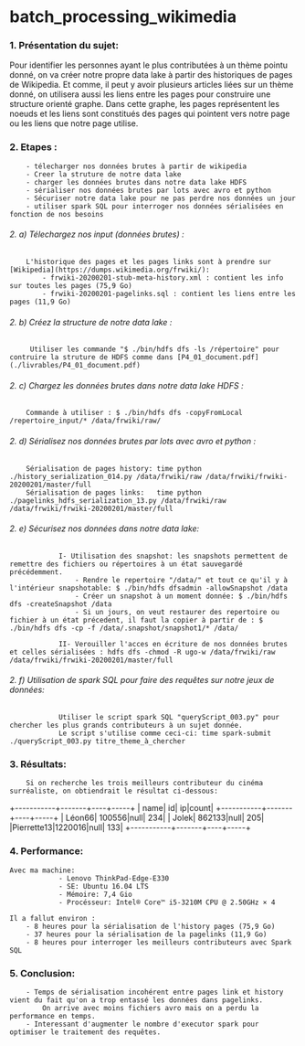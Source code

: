 # batch_processing_wikimedia

### 1. Présentation du sujet:
Pour identifier les personnes ayant le plus contributées à un thème pointu donné, on va créer notre propre data lake à partir des historiques de pages de Wikipedia.
Et comme, il peut y avoir plusieurs articles liées sur un thème donné, on utilisera aussi les liens entre les pages pour construire une structure orienté graphe. Dans cette graphe, les pages représentent les noeuds et les liens sont constitués des pages qui pointent vers notre page ou les liens que notre page utilise.


### 2. Etapes :
        - télecharger nos données brutes à partir de wikipedia
        - Creer la struture de notre data lake
        - charger les données brutes dans notre data lake HDFS
        - sérialiser nos données brutes par lots avec avro et python
        - Sécuriser notre data lake pour ne pas perdre nos données un jour
        - utiliser spark SQL pour interroger nos données sérialisées en fonction de nos besoins


###### 2. a) Télechargez nos input (données brutes) :
        L'historique des pages et les pages links sont à prendre sur [Wikipedia](https://dumps.wikimedia.org/frwiki/):
            - frwiki-20200201-stub-meta-history.xml : contient les info sur toutes les pages (75,9 Go)
            - frwiki-20200201-pagelinks.sql : contient les liens entre les pages (11,9 Go)


###### 2. b) Créez la structure de notre data lake :
         Utiliser les commande "$ ./bin/hdfs dfs -ls /répertoire" pour contruire la struture de HDFS comme dans [P4_01_document.pdf](./livrables/P4_01_document.pdf)


###### 2. c) Chargez les données brutes dans notre data lake HDFS :
        Commande à utiliser : $ ./bin/hdfs dfs -copyFromLocal /repertoire_input/* /data/frwiki/raw/


###### 2. d) Sérialisez nos données brutes par lots avec avro et python :
        Sérialisation de pages history: time python ./history_serialization_014.py /data/frwiki/raw /data/frwiki/frwiki-20200201/master/full
        Sérialisation de pages links:   time python ./pagelinks_hdfs_serialization_13.py /data/frwiki/raw /data/frwiki/frwiki-20200201/master/full


###### 2. e) Sécurisez nos données dans notre data lake:
                I- Utilisation des snapshot: les snapshots permettent de remettre des fichiers ou répertoires à un état sauvegardé précédemment.
                    - Rendre le repertoire "/data/" et tout ce qu'il y à l'intérieur snapshotable: $ ./bin/hdfs dfsadmin -allowSnapshot /data
                    - Créer un snapshot à un moment donnée: $ ./bin/hdfs dfs -createSnapshot /data
                    - Si un jours, on veut restaurer des repertoire ou fichier à un état précedent, il faut la copier à partir de : $ ./bin/hdfs dfs -cp -f /data/.snapshot/snapshot1/* /data/

                II- Verouiller l'acces en écriture de nos données brutes et celles sérialisées : hdfs dfs -chmod -R ugo-w /data/frwiki/raw /data/frwiki/frwiki-20200201/master/full


###### 2. f) Utilisation de spark SQL pour faire des requêtes sur notre jeux de données:
                Utiliser le script spark SQL "queryScript_003.py" pour chercher les plus grands contributeurs à un sujet donnée.
                Le script s'utilise comme ceci-ci: time spark-submit ./queryScript_003.py titre_theme_à_chercher



### 3. Résultats:
        Si on recherche les trois meilleurs contributeur du cinéma surréaliste, on obtiendrait le résultat ci-dessous:
+-----------+-------+----+-----+
|       name|     id|  ip|count|
+-----------+-------+----+-----+
|     Léon66| 100556|null|  234|
|      Jolek| 862133|null|  205|
|Pierrette13|1220016|null|  133|
+-----------+-------+----+-----+


### 4. Performance:
    Avec ma machine:
                - Lenovo ThinkPad-Edge-E330
                - SE: Ubuntu 16.04 LTS
                - Mémoire: 7,4 Gio
                - Procésseur: Intel® Core™ i5-3210M CPU @ 2.50GHz × 4

    Il a fallut environ :
        - 8 heures pour la sérialisation de l'history pages (75,9 Go)
        - 37 heures pour la sérialisation de la pagelinks (11,9 Go)
        - 8 heures pour interroger les meilleurs contributeurs avec Spark SQL

### 5. Conclusion:
        - Temps de sérialisation incohérent entre pages link et history vient du fait qu'on a trop entassé les données dans pagelinks.
            On arrive avec moins fichiers avro mais on a perdu la performance en temps.
        - Interessant d'augmenter le nombre d'executor spark pour optimiser le traitement des requêtes.